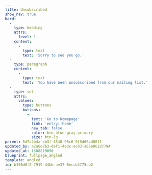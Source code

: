 ```yaml
---
title: Unsubscribed
show_nav: true
bard:
  -
    type: heading
    attrs:
      level: 1
    content:
      -
        type: text
        text: 'Sorry to see you go.'
  -
    type: paragraph
    content:
      -
        type: text
        text: 'You have been unsubscribed from our mailing list.'
  -
    type: set
    attrs:
      values:
        type: buttons
        buttons:
          -
            text: 'Go to Homepage'
            link: 'entry::home'
            new_tab: false
            color: btn-blue-gray-primary
            size: btn-lg
parent: 5d7c4b4a-cb3f-4540-95c6-9f8d66c480f1
updated_by: a2a6e7b3-daf1-4e3c-ac03-a05e962d7794
updated_at: 1588819090
blueprint: fullpage_angled
template: angled
id: b106d0f2-7919-44bb-ae37-6eccb4775ab2
---
```


